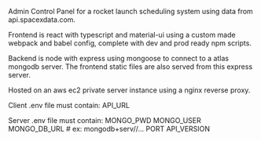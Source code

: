 Admin Control Panel for a rocket launch scheduling system using data from api.spacexdata.com.

Frontend is react with typescript and material-ui using a custom made webpack and babel config, complete with dev and prod ready npm scripts.

Backend is node with express using mongoose to connect to a atlas mongodb server. The frontend static files are also served from this express server.

Hosted on an aws ec2 private server instance using a nginx reverse proxy.

Client .env file must contain:
API_URL

Server .env file must contain:
MONGO_PWD
MONGO_USER
MONGO_DB_URL # ex: mongodb+serv//...
PORT
API_VERSION
